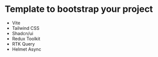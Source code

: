 # Template to bootstrap your project
- Vite
- Tailwind CSS
- Shadcn/ui
- Redux Toolkit
- RTK Query
- Helmet Async
